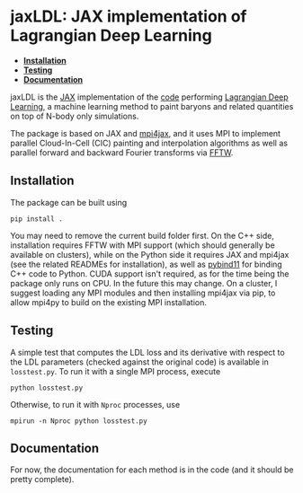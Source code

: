 # jaxLDL: JAX implementation of Lagrangian Deep Learning

* [**Installation**](#installation)
* [**Testing**](#testing)
* [**Documentation**](#documentation)

jaxLDL is the [JAX](https://github.com/google/jax) implementation of the [code](https://github.com/biweidai/LDL) performing [Lagrangian Deep Learning](https://arxiv.org/abs/2010.02926), a machine learning method to paint baryons and related quantities on top of N-body only simulations.

The package is based on JAX and [mpi4jax](https://github.com/mpi4jax/mpi4jax/tree/master), and it uses MPI to implement parallel Cloud-In-Cell (CIC) painting and interpolation algorithms as well as parallel forward and backward Fourier transforms via [FFTW](https://www.fftw.org/).

## Installation
The package can be built using
```
pip install .
```
You may need to remove the current build folder first.
On the C++ side, installation requires FFTW with MPI support (which should generally be available on clusters), while on the Python side it requires JAX and mpi4jax (see the related READMEs for installation), as well as [pybind11](https://github.com/pybind/pybind11) for binding C++ code to Python.
CUDA support isn't required, as for the time being the package only runs on CPU. In the future this may change.
On a cluster, I suggest loading any MPI modules and then installing mpi4jax via pip, to allow mpi4py to build on the existing MPI installation.

## Testing
A simple test that computes the LDL loss and its derivative with respect to the LDL parameters (checked against the original code) is available in ```losstest.py```. To run it with a single MPI process, execute
```
python losstest.py
```
Otherwise, to run it with ```Nproc``` processes, use
```
mpirun -n Nproc python losstest.py
```

## Documentation
For now, the documentation for each method is in the code (and it should be pretty complete).

